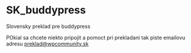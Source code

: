SK_buddypress
=============

Slovensky preklad pre buddypress


POkial sa chcete niekto pripojit a pomoct pri prekladani tak piste emailovu adresu preklad@wpcommunity.sk
